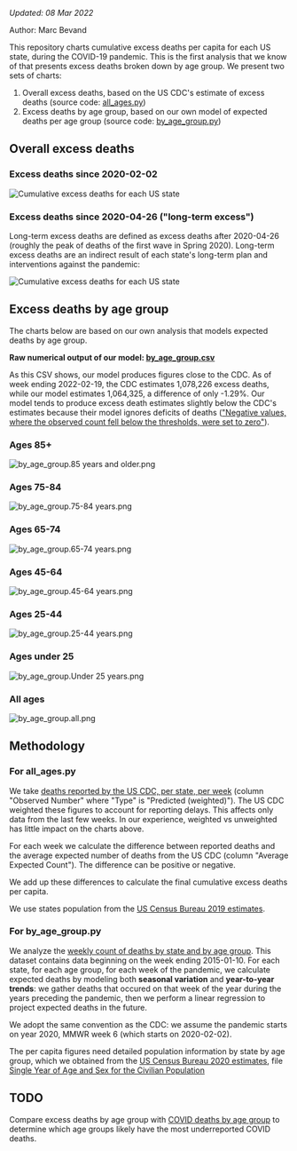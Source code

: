 *Updated: 08 Mar 2022*

Author: Marc Bevand

This repository charts cumulative excess deaths per capita for each US state,
during the COVID-19 pandemic. This is the first analysis that we know of that
presents excess deaths broken down by age group. We present two sets of charts:

1. Overall excess deaths, based on the US CDC's estimate of excess deaths
  (source code: [all_ages.py](all_ages.py))
2. Excess deaths by age group, based on our own model of expected deaths per
  age group (source code: [by_age_group.py](by_age_group.py))

## Overall excess deaths

### Excess deaths since 2020-02-02

![Cumulative excess deaths for each US state](all_ages.full.png)

### Excess deaths since 2020-04-26 ("long-term excess")

Long-term excess deaths are defined as excess deaths after 2020-04-26 (roughly
the peak of deaths of the first wave in Spring 2020). Long-term excess deaths are an
indirect result of each state's long-term plan and interventions against the
pandemic:

![Cumulative excess deaths for each US state](all_ages.longterm.png)

## Excess deaths by age group

The charts below are based on our own analysis that models expected deaths by
age group.

**Raw numerical output of our model: [by_age_group.csv](by_age_group.csv)**

As this CSV shows, our model produces figures close to the CDC. As of week ending
2022-02-19, the CDC estimates 1,078,226 excess deaths, while our model estimates 1,064,325,
a difference of only -1.29%. Our model tends to produce excess death estimates slightly
below the CDC's estimates because their model ignores deficits of deaths (["Negative
values, where the observed count fell below the thresholds, were set to
zero"](https://www.cdc.gov/nchs/nvss/vsrr/covid19/excess_deaths.htm)).

### Ages 85+

![by_age_group.85 years and older.png](by_age_group.85%20years%20and%20older.png)

### Ages 75-84

![by_age_group.75-84 years.png](by_age_group.75-84%20years.png)

### Ages 65-74

![by_age_group.65-74 years.png](by_age_group.65-74%20years.png)

### Ages 45-64

![by_age_group.45-64 years.png](by_age_group.45-64%20years.png)

### Ages 25-44

![by_age_group.25-44 years.png](by_age_group.25-44%20years.png)

### Ages under 25

![by_age_group.Under 25 years.png](by_age_group.Under%2025%20years.png)

### All ages

![by_age_group.all.png](by_age_group.all.png)

## Methodology

### For all_ages.py

We take [deaths reported by the US CDC, per state, per
week](https://data.cdc.gov/NCHS/Excess-Deaths-Associated-with-COVID-19/xkkf-xrst/)
(column "Observed Number" where "Type" is "Predicted (weighted)"). The US
CDC weighted these figures to account for reporting delays. This
affects only data from the last few weeks. In our experience, weighted vs
unweighted has little impact on the charts above.

For each week we calculate the difference between reported
deaths and the average expected number of deaths from the US CDC (column
"Average Expected Count"). The difference can be positive or negative.

We add up these differences to calculate the final cumulative excess deaths
per capita.

We use states population from the [US
Census Bureau 2019 estimates](https://www2.census.gov/programs-surveys/popest/datasets/2010-2019/state/detail/SCPRC-EST2019-18+POP-RES.csv).

### For by_age_group.py

We analyze the [weekly count of deaths by state and by age
group](https://data.cdc.gov/NCHS/Weekly-Counts-of-Deaths-by-Jurisdiction-and-Age/y5bj-9g5w).
This dataset contains data beginning on the week ending 2015-01-10.
For each state, for each age group, for each week of the pandemic, we
calculate expected deaths by modeling both **seasonal variation** and
**year-to-year trends**: we gather deaths that occured on that week of the year
during the years preceding the pandemic, then we perform a linear regression to
project expected deaths in the future.

We adopt the same convention as the CDC: we assume the pandemic starts on year
2020, MMWR week 6 (which starts on 2020-02-02).

The per capita figures need detailed population information by state by age group,
which we obtained from the [US Census Bureau 2020
estimates](https://www.census.gov/programs-surveys/popest/technical-documentation/research/evaluation-estimates/2020-evaluation-estimates/2010s-state-detail.html),
file [Single Year of Age and Sex for the Civilian
Population](https://www2.census.gov/programs-surveys/popest/datasets/2010-2020/state/asrh/SC-EST2020-AGESEX-CIV.csv)

## TODO

Compare excess deaths by age group with [COVID deaths by age
group](https://data.cdc.gov/NCHS/Provisional-COVID-19-Deaths-by-Sex-and-Age/9bhg-hcku)
to determine which age groups likely have the most underreported COVID deaths.
